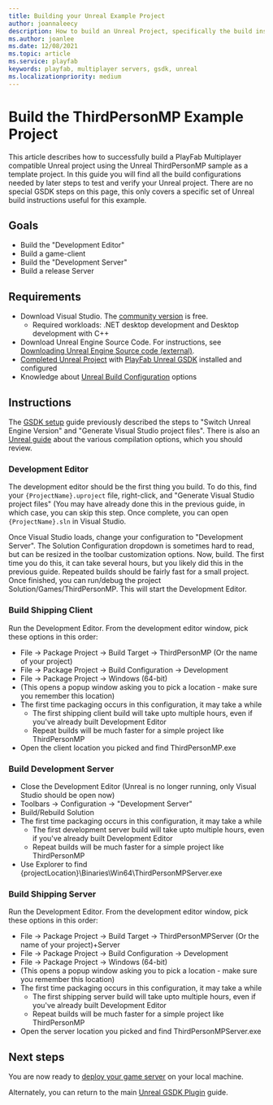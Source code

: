 ```yaml
---
title: Building your Unreal Example Project
author: joannaleecy
description: How to build an Unreal Project, specifically the build instructions relevant to an Unreal project deployed to MPS
ms.author: joanlee
ms.date: 12/08/2021
ms.topic: article
ms.service: playfab
keywords: playfab, multiplayer servers, gsdk, unreal
ms.localizationpriority: medium
---
```


# Build the ThirdPersonMP Example Project

This article describes how to successfully build a PlayFab Multiplayer compatible Unreal project using the Unreal ThirdPersonMP sample as a template project. In this guide you will find all the build configurations needed by later steps to test and verify your Unreal project. There are no special GSDK steps on this page, this only covers a specific set of Unreal build instructions useful for this example.

## Goals

* Build the "Development Editor"
* Build a game-client
* Build the "Development Server"
* Build a release Server

## Requirements

* Download Visual Studio. The [community version](https://visualstudio.microsoft.com/vs/community/) is free.
    * Required workloads: .NET desktop development and Desktop development with C++
* Download Unreal Engine Source Code. For instructions, see [Downloading Unreal Engine Source code (external)](https://docs.unrealengine.com/ProgrammingAndScripting/ProgrammingWithCPP/DownloadingSourceCode/).
* [Completed Unreal Project](third-person-mp-example-project-setup.md) with [PlayFab Unreal GSDK](third-person-mp-example-gsdk-project-setup.md) installed and configured
* Knowledge about [Unreal Build Configuration](https://docs.unrealengine.com/ProductionPipelines/DevelopmentSetup/CompilingProjects/) options

## Instructions

The [GSDK setup](third-person-mp-example-gsdk-project-setup.md) guide previously described the steps to "Switch Unreal Engine Version" and "Generate Visual Studio project files". There is also an [Unreal guide](https://docs.unrealengine.com/ProductionPipelines/DevelopmentSetup/CompilingProjects/) about the various compilation options, which you should review.

### Development Editor

The development editor should be the first thing you build. To do this, find your ```{ProjectName}.uproject``` file, right-click, and "Generate Visual Studio project files" (You may have already done this in the previous guide, in which case, you can skip this step. Once complete, you can open ```{ProjectName}.sln``` in Visual Studio.

Once Visual Studio loads, change your configuration to "Development Server". The Solution Configuration dropdown is sometimes hard to read, but can be resized in the toolbar customization options. Now, build. The first time you do this, it can take several hours, but you likely did this in the previous guide. Repeated builds should be fairly fast for a small project. Once finished, you can run/debug the project Solution/Games/ThirdPersonMP. This will start the Development Editor.

### Build Shipping Client

Run the Development Editor. From the development editor window, pick these options in this order:

* File -> Package Project -> Build Target -> ThirdPersonMP (Or the name of your project)
* File -> Package Project -> Build Configuration -> Development
* File -> Package Project -> Windows (64-bit)
* (This opens a popup window asking you to pick a location - make sure you remember this location)
* The first time packaging occurs in this configuration, it may take a while
    * The first shipping client build will take upto multiple hours, even if you've already built Development Editor
    * Repeat builds will be much faster for a simple project like ThirdPersonMP
* Open the client location you picked and find ThirdPersonMP.exe

### Build Development Server

* Close the Development Editor (Unreal is no longer running, only Visual Studio should be open now)
* Toolbars -> Configuration -> "Development Server"
* Build/Rebuild Solution
* The first time packaging occurs in this configuration, it may take a while
    * The first development server build will take upto multiple hours, even if you've already built Development Editor
    * Repeat builds will be much faster for a simple project like ThirdPersonMP
* Use Explorer to find {projectLocation}\Binaries\Win64\ThirdPersonMPServer.exe

### Build Shipping Server

Run the Development Editor. From the development editor window, pick these options in this order:

* File -> Package Project -> Build Target -> ThirdPersonMPServer (Or the name of your project)+Server
* File -> Package Project -> Build Configuration -> Development
* File -> Package Project -> Windows (64-bit)
* (This opens a popup window asking you to pick a location - make sure you remember this location)
* The first time packaging occurs in this configuration, it may take a while
    * The first shipping server build will take upto multiple hours, even if you've already built Development Editor
    * Repeat builds will be much faster for a simple project like ThirdPersonMP
* Open the server location you picked and find ThirdPersonMPServer.exe

## Next steps

You are now ready to [deploy your game server](third-person-mp-example-project-local-deployment-and-debugging.md) on your local machine.

Alternately, you can return to the main [Unreal GSDK Plugin](index.md#deploy-to-playfab) guide.
